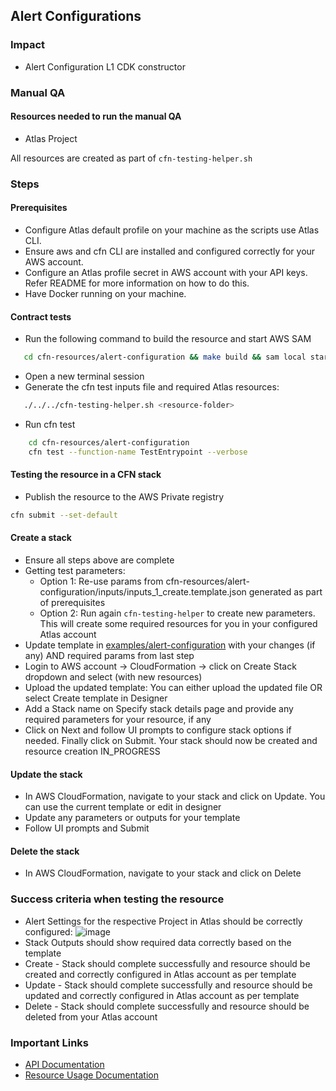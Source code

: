 ## Alert Configurations 

### Impact 
 - Alert Configuration L1 CDK constructor

### Manual QA

#### Resources needed to run the manual QA
- Atlas Project

All resources are created as part of `cfn-testing-helper.sh`

### Steps

#### Prerequisites
 - Configure Atlas default profile on your machine as the scripts use Atlas CLI.
 - Ensure aws and cfn CLI are installed and configured correctly for your AWS account.
 - Configure an Atlas profile secret in AWS account with your API keys. Refer README for more information on how to do this.
 - Have Docker running on your machine.

#### Contract tests
   - Run the following command to build the resource and start AWS SAM
```bash
   cd cfn-resources/alert-configuration && make build && sam local start-lambda --skip-pull-image
```

   - Open a new terminal session
   - Generate the cfn test inputs file and required Atlas resources:
```bash
   ./../../cfn-testing-helper.sh <resource-folder>
```
   - Run cfn test
```bash
    cd cfn-resources/alert-configuration 
    cfn test --function-name TestEntrypoint --verbose 
```
#### Testing the resource in a CFN stack
- Publish the resource to the AWS Private registry
```bash
cfn submit --set-default
```
#### Create a stack
- Ensure all steps above are complete
- Getting test parameters: 
  - Option 1: Re-use params from cfn-resources/alert-configuration/inputs/inputs_1_create.template.json generated as part of prerequisites
  - Option 2: Run again  `cfn-testing-helper` to create new parameters.  This will create some required resources for you in your configured Atlas account
- Update template in [examples/alert-configuration](../../../examples/alert-configuration/alert-configuration.json) with your changes (if any) AND required params from last step
- Login to AWS account -> CloudFormation -> click on Create Stack dropdown and select (with new resources)
- Upload the updated template: You can either upload the updated file OR select Create template in Designer
- Add a Stack name on Specify stack details page and provide any required parameters for your resource, if any
- Click on Next and follow UI prompts to configure stack options if needed. Finally click on Submit. Your stack should now be created and resource creation IN_PROGRESS

#### Update the stack
- In AWS CloudFormation, navigate to your stack and click on Update. You can use the current template or edit in designer
- Update any parameters or outputs for your template
- Follow UI prompts and Submit

#### Delete the stack
- In AWS CloudFormation, navigate to your stack and click on Delete

### Success criteria when testing the resource
- Alert Settings for the respective Project in Atlas should be correctly configured:
![image](https://user-images.githubusercontent.com/5663078/226870968-9ef8ae46-b0cf-462b-ac62-7229d2d79ac0.png)
- Stack Outputs should show required data correctly based on the template
- Create - Stack should complete successfully and resource should be created and correctly configured in Atlas account as per template
- Update - Stack should complete successfully and resource should be updated and correctly configured in Atlas account as per template
- Delete - Stack should complete successfully and resource should be deleted from your Atlas account


### Important Links
- [API Documentation](https://www.mongodb.com/docs/atlas/reference/api-resources-spec/#tag/Alert-Configurations/operation/listAlertConfigurations)
- [Resource Usage Documentation](https://www.mongodb.com/docs/atlas/configure-alerts/#configure-an-alert)